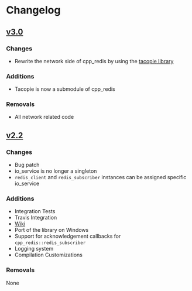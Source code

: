 # Changelog

## [v3.0](https://github.com/Cylix/cpp_redis/releases/tag/3.0)
### Changes
* Rewrite the network side of cpp_redis by using the [tacopie library](https://github.com/Cylix/tacopie)

### Additions
* Tacopie is now a submodule of cpp_redis

### Removals
* All network related code


## [v2.2](https://github.com/Cylix/cpp_redis/releases/tag/2.2)
### Changes
* Bug patch
* io_service is no longer a singleton
* `redis_client` and `redis_subscriber` instances can be assigned specific io_service

### Additions
* Integration Tests
* Travis Integration
* [Wiki](https://github.com/Cylix/cpp_redis/wiki)
* Port of the library on Windows
* Support for acknowledgement callbacks for `cpp_redis::redis_subscriber`
* Logging system
* Compilation Customizations

### Removals
None
